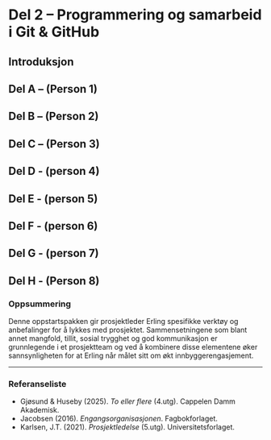 # Del 2 – Programmering og samarbeid i Git & GitHub

## Introduksjon


## Del A – (Person 1)

## Del B – (Person 2)

## Del C – (Person 3)

## Del D - (person 4)

## Del E - (person 5)

## Del F - (person 6)

## Del G - (person 7)

## Del H - (Person 8)

### Oppsummering  
Denne oppstartspakken gir prosjektleder Erling spesifikke verktøy og anbefalinger for å lykkes med prosjektet. Sammensetningene som blant annet mangfold, tillit, sosial trygghet og god kommunikasjon er grunnlegende i et prosjektteam og ved å kombinere disse elementene øker sannsynligheten for at Erling når målet sitt om økt innbyggerengasjement.  

---

### Referanseliste  
- Gjøsund & Huseby (2025). *To eller flere* (4.utg). Cappelen Damm Akademisk.  
- Jacobsen (2016). *Engangsorganisasjonen*. Fagbokforlaget.  
- Karlsen, J.T. (2021). *Prosjektledelse* (5.utg). Universitetsforlaget.  

